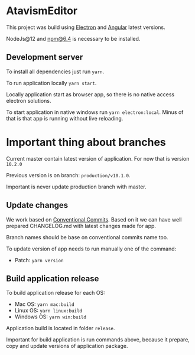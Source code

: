 # AtavismEditor

This project was build using [Electron](https://www.electronjs.org/docs/tutorial/development-environment) and [Angular](https://angular.io/guide/setup-local) latest versions.

NodeJs@12 and npm@6.4 is necessary to be installed.


## Development server

To install all dependencies just run `yarn`.

To run application locally `yarn start`.

Locally application start as browser app, so there is no native access electron solutions.

To start application in native windows run `yarn electron:local`. Minus of that is that app is running without live reloading. 

# Important thing about branches
Current master contain latest version of application. For now that is version `10.2.0`

Previous version is on branch: `production/v10.1.0`.

Important is never update production branch with master.

## Update changes

We work based on [Conventional Commits](https://www.conventionalcommits.org/en/v1.0.0/). Based on it we can have well prepared CHANGELOG.md with latest changes made for app.

Branch names should be base on conventional commits name too.

To update version of app needs to run manually one of the command:
 - Patch: `yarn version`

## Build application release

To build application release for each OS:
 - Mac OS: `yarn mac:build`
 - Linux OS: `yarn linux:build`
 - Windows OS: `yarn win:build`
 
Application build is located in folder `release`. 

Important for build application is run commands above, because it prepare, copy and update versions of application package.

